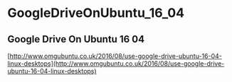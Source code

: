 # GoogleDriveOnUbuntu_16_04 

## Google Drive On Ubuntu 16 04
[http://www.omgubuntu.co.uk/2016/08/use-google-drive-ubuntu-16-04-linux-desktops](http://www.omgubuntu.co.uk/2016/08/use-google-drive-ubuntu-16-04-linux-desktops)
